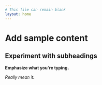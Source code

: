 ```yaml
---
# This file can remain blank
layout: home
---
```


# Add sample content

## Experiment with subheadings

**Emphasize what you're typing.**

*Really mean it.*
